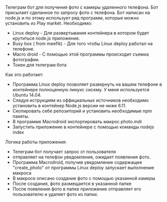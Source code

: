 Телеграм бот для получения фото с камеры удаленного телефона.
Бот присылает сделанное по запросу фото с телефона. 
Бот написан на node.js и по этому использует ряд программ, которые можно установить из Play market.
Необходимо:
 - Linux deploy - Для развертывания контейнера в котором будет крутиться node.js приложение.
 - Busy box ( from meefik) - Для того чтобы Linux deploy работал на телефоне.
 - Macro droid - С помощью этой программы происходит съемка фотографии.
 - Токен для телеграм бота
 
 Как это работает:
 - Программа Linux deploy позволяет развернуть на вашем телефоне в контейнере полноценную линукс сисему. У меня используется Ubuntu 14.04.
 - Следуя иструкциям из оффициальных источников необходимо установить в контейнер Node.js версии не ниже 6.11.
 - Скопировать себе репозиторий и установить необходимые npm пакеты.
 - В программе Macrodroid экспортировать макрос photo.mdr
 - Запустить приложение в контейнере с помощью команды nodejs index
 
 Логика работы приложения:
 - Телеграм бот получает запрос от пользователя
 - отправляет на телефон уведомление, ожидает появления фото.
 - Программа Macrodroid, получив уведомление содержащее "create_photo" от программы Linux deploy запускает выполнение макроса
 - В макросе описано создание фото с помощью указанной камеры
 - После создания, фото размещается в указанной папке
 - После появления фото в папке приложение отправляет его пользователю и удаляет фото из папки.
